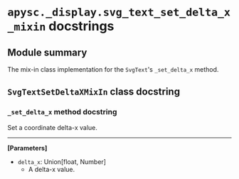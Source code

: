 # `apysc._display.svg_text_set_delta_x_mixin` docstrings

## Module summary

The mix-in class implementation for the `SvgText`'s `_set_delta_x` method.

## `SvgTextSetDeltaXMixIn` class docstring

### `_set_delta_x` method docstring

Set a coordinate delta-x value.<hr>

**[Parameters]**

- `delta_x`: Union[float, Number]
  - A delta-x value.